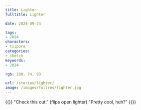 ```yaml
---
title: Lighter
fulltitle: Lighter

date: 2024-09-24

tags:
- 2024
characters:
- tzipora
categories:
- sketch
keywords:
- 2024

rgb: 200, 74, 93

url: /stories/lighter/
image: /images/fullres/lighter.jpg
---
```

{{<note caption>}}
"Check this out." (flips open lighter) "Pretty cool, huh?"
{{</note>}}